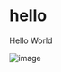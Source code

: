 # hello
Hello World

![image](https://github.com/debrup416/hello/assets/55157542/23fa7c96-a14d-4fba-88fb-ef56d5608fbb)
